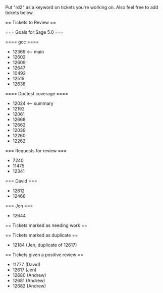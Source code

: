 Put "rd2" as a keyword on tickets you're working on.  Also feel free to add tickets below.

== Tickets to Review ==

=== Goals for Sage 5.0 ===

==== gcc ====

 * 12369 <-- main
 * 12602
 * 12609
 * 12647
 * 10492
 * 12515
 * 12638

==== Doctest coverage ====

 * 12024 <-- summary
 * 12192
 * 12061
 * 12668
 * 12662
 * 12039
 * 12260
 * 12262

=== Requests for review ===

 * 7240
 * 11475
 * 12341

=== David ===

 * 12612
 * 12466 

=== Jen ===
 
 * 12644

== Tickets marked as needing work ==

== Tickets marked as duplicate ==
 
 * 12184 (Jen, duplicate of 12617)

== Tickets given a positive review ==

 * 11777 (David) 
 * 12617 (Jen) 
 * 12680 (Andrew)
 * 12681 (Andrew)
 * 12682 (Andrew)
